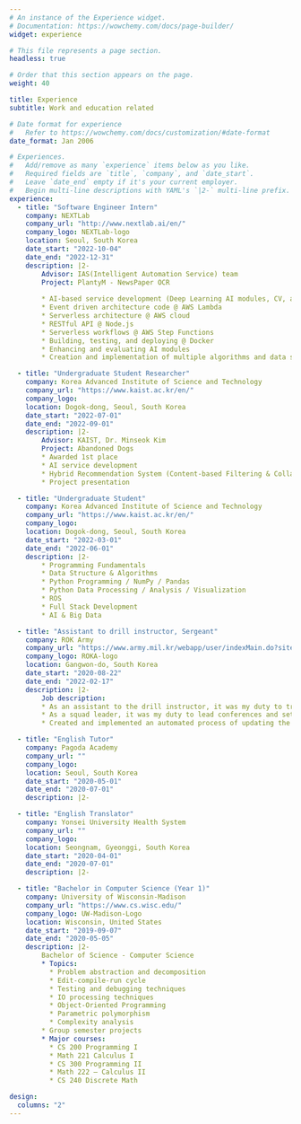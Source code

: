 ```yaml
---
# An instance of the Experience widget.
# Documentation: https://wowchemy.com/docs/page-builder/
widget: experience

# This file represents a page section.
headless: true

# Order that this section appears on the page.
weight: 40

title: Experience
subtitle: Work and education related

# Date format for experience
#   Refer to https://wowchemy.com/docs/customization/#date-format
date_format: Jan 2006

# Experiences.
#   Add/remove as many `experience` items below as you like.
#   Required fields are `title`, `company`, and `date_start`.
#   Leave `date_end` empty if it's your current employer.
#   Begin multi-line descriptions with YAML's `|2-` multi-line prefix.
experience:
  - title: "Software Engineer Intern"
    company: NEXTLab
    company_url: "http://www.nextlab.ai/en/"
    company_logo: NEXTLab-logo
    location: Seoul, South Korea
    date_start: "2022-10-04"
    date_end: "2022-12-31"
    description: |2-
        Advisor: IAS(Intelligent Automation Service) team
        Project: PlantyM - NewsPaper OCR
        
        * AI-based service development (Deep Learning AI modules, CV, and NLP)
        * Event driven architecture code @ AWS Lambda
        * Serverless architecture @ AWS cloud
        * RESTful API @ Node.js
        * Serverless workflows @ AWS Step Functions
        * Building, testing, and deploying @ Docker
        * Enhancing and evaluating AI modules
        * Creation and implementation of multiple algorithms and data structures

  - title: "Undergraduate Student Researcher"
    company: Korea Advanced Institute of Science and Technology
    company_url: "https://www.kaist.ac.kr/en/"
    company_logo: 
    location: Dogok-dong, Seoul, South Korea
    date_start: "2022-07-01"
    date_end: "2022-09-01"
    description: |2-
        Advisor: KAIST, Dr. Minseok Kim
        Project: Abandoned Dogs
        * Awarded 1st place
        * AI service development
        * Hybrid Recommendation System (Content-based Filtering & Collaborative Filtering)
        * Project presentation

  - title: "Undergraduate Student"
    company: Korea Advanced Institute of Science and Technology
    company_url: "https://www.kaist.ac.kr/en/"
    company_logo: 
    location: Dogok-dong, Seoul, South Korea
    date_start: "2022-03-01"
    date_end: "2022-06-01"
    description: |2-
        * Programming Fundamentals
        * Data Structure & Algorithms
        * Python Programming / NumPy / Pandas
        * Python Data Processing / Analysis / Visualization
        * ROS
        * Full Stack Development
        * AI & Big Data

  - title: "Assistant to drill instructor, Sergeant"
    company: ROK Army
    company_url: "https://www.army.mil.kr/webapp/user/indexMain.do?siteId=english"
    company_logo: ROKA-logo
    location: Gangwon-do, South Korea
    date_start: "2020-08-22"
    date_end: "2022-02-17"
    description: |2-
        Job description:
        * As an assistant to the drill instructor, it was my duty to train and teach trainees basic army knowledge and give basic army training.
        * As a squad leader, it was my duty to lead conferences and settle problems and complaints of my squad at our unit.
        * Created and implemented an automated process of updating the gun bulletin board.

  - title: "English Tutor"
    company: Pagoda Academy
    company_url: ""
    company_logo: 
    location: Seoul, South Korea
    date_start: "2020-05-01"
    date_end: "2020-07-01"
    description: |2-

  - title: "English Translator"
    company: Yonsei University Health System
    company_url: ""
    company_logo:
    location: Seongnam, Gyeonggi, South Korea
    date_start: "2020-04-01"
    date_end: "2020-07-01"
    description: |2-

  - title: "Bachelor in Computer Science (Year 1)"
    company: University of Wisconsin-Madison
    company_url: "https://www.cs.wisc.edu/"
    company_logo: UW-Madison-Logo
    location: Wisconsin, United States
    date_start: "2019-09-07"
    date_end: "2020-05-05"
    description: |2-
        Bachelor of Science - Computer Science
        * Topics:
          * Problem abstraction and decomposition
          * Edit-compile-run cycle
          * Testing and debugging techniques
          * IO processing techniques
          * Object-Oriented Programming
          * Parametric polymorphism
          * Complexity analysis
        * Group semester projects
        * Major courses:
          * CS 200 Programming I
          * Math 221 Calculus I
          * CS 300 Programming II
          * Math 222 – Calculus II
          * CS 240 Discrete Math

design:
  columns: "2"
---
```

